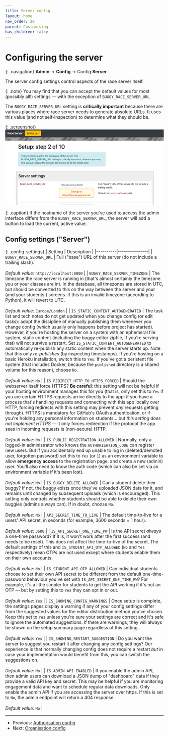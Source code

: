 ```yaml
---
title: Server config
layout: home
nav_order: 20
parent: Customising
has_children: false
---
```



# Configuring the server

{: .navigation}
**Admin** → **Config** → Config:**Server**

The server config settings control aspects of the race server itself.

{: .note}
You may find that you can accept the default values for most (possibly all!)
settings — with the exception of `BUGGY_RACE_SERVER_URL`.

The `BUGGY_RACE_SERVER_URL` setting is **critically important** because there
are various places where race server needs to generate absolute URLs. It uses
this value (and not self-inspection) to determine what they should be.

{: .screenshot}
![Screenshot of config server settings](/docs/img/screenshots/server-settings.png)

{: .caption}
If the hostname of the server you've used to access the admin interface differs
from the `BUGGY_RACE_SERVER_URL`, the server will add a button to load the
current, active value. 





















## Config settings ("Server")

{: .config-settings}
| Setting  | Description   |
|----------|---------------|
| `BUGGY_RACE_SERVER_URL` | Full (&#34;base&#34;) URL of this server (do not include a trailing slash).  <br/><br/> _Default value:_ `http://localhost:8000` |
| `BUGGY_RACE_SERVER_TIMEZONE` | The timezone the race server is running in (that&#39;s almost certainly the timezone you or your classes are in). In the database, all timezones are stored in UTC, but should be converted to this on the way between the server and your (and your students&#39;) screens. If this is an invalid timezone (according to Python), it will revert to UTC.  <br/><br/> _Default value:_ `Europe/London` |
| `IS_STATIC_CONTENT_AUTOGENERATED` | The task list and tech notes do not get updated when you change config (or edit tasks): adopt the discipline of manually publishing them whenever you change config (which usually only happens before project has started). However, if you&#39;re hosting the server on a system with an ephemeral file system, static content (including the buggy editor zipfile, if you&#39;re serving that) will not survive a restart. Set `IS_STATIC_CONTENT_AUTOGENERATED` to automatically re-publish any static content when the server starts up. Note that this only _re-publishes_ (by inspecting timestamps). If you&#39;re hosting on a basic Heroku installation, switch this to `Yes`. If you&#39;ve got a peristent file system (that includes Docker, because the `published` directory is a shared volume for this reason), choose `No`.  <br/><br/> _Default value:_ `No` |
| `IS_REDIRECT_HTTP_TO_HTTPS_FORCED` | Should the webserver itself force HTTPS? **Be careful**: this setting will not be helpful if your hosting environment manages this for you (that is, only set this to `Yes` if you are certain HTTPS requests arrive directly to the app: if you have a process that&#39;s handling requests and connecting with this app locally over HTTP, forcing redirects with this setting may prevent _any_ requests getting through). HTTPS is mandatory for GitHub&#39;s OAuth authentication, or if you&#39;re holding any personal information on students... but _this setting does not implement HTTPS_ — it only forces redirection if the protocol the app sees in incoming requests is (non-secure) HTTP.  <br/><br/> _Default value:_ `No` |
| `IS_PUBLIC_REGISTRATION_ALLOWED` | Normally, only a logged-in administrator who knows the `AUTHORISATION_CODE` can register new users. But if you accidentally end up unable to log in (deleted/demoted user, forgotten password) set this to `Yes` (or `1`) as an environment variable to allow **emergency access** to the registration page, and create a new (admin) user. You&#39;ll also need to know the auth code (which can also be set via an environment variable if it&#39;s been lost).  <br/><br/> _Default value:_ `No` |
| `IS_BUGGY_DELETE_ALLOWED` | Can a student delete their buggy? If not, the buggy exists once they&#39;ve uploaded JSON data for it, and remains until changed by subsequent uploads (which is encouraged). This setting only controls whether students should be able to delete their own buggies (admins always can). If in doubt, choose `No`.  <br/><br/> _Default value:_ `No` |
| `API_SECRET_TIME_TO_LIVE` | The default time-to-live for a users&#39; API secret, in seconds (for example, 3600 seconds = 1 hour).  <br/><br/> _Default value:_ `3600` |
| `IS_API_SECRET_ONE_TIME_PW` | Is the API secret _always_ a one-time password? If it is, it won&#39;t work after the first success (and needs to be reset). This does not affect the time-to-live of the secret. The default settings of this and `IS_STUDENT_API_OTP_ALLOWED` (`No` and `Yes` respectively) mean OTPs are not used except where students enable them on their own accounts.  <br/><br/> _Default value:_ `No` |
| `IS_STUDENT_API_OTP_ALLOWED` | Can individual students choose to set their own API secret to be different from the default one-time-password behaviour you&#39;ve set with `IS_API_SECRET_ONE_TIME_PW`? For example, it&#39;s a little simpler for students to get the API working if it&#39;s not an OTP — but by setting this to `Yes` they can opt in or out.  <br/><br/> _Default value:_ `Yes` |
| `IS_SHOWING_CONFIG_WARNINGS` | Once setup is complete, the settings pages display a warning if any of your config settings differ from the suggested values for the editor distribution method you&#39;ve chosen. Keep this set to `Yes` unless you&#39;re sure your settings are correct and it&#39;s safe to ignore the automated suggestions. If there are warnings, they will always be shown on the setup summary page regardless of this setting.  <br/><br/> _Default value:_ `Yes` |
| `IS_SHOWING_RESTART_SUGGESTION` | Do you want the server to suggest you restart it after changing any config settings? Our experience is that normally changing config does not require a restart _but_ in case your implementation would benefit from this, you can switch the suggestions on.  <br/><br/> _Default value:_ `No` |
| `IS_ADMIN_API_ENABLED` | If you enable the admin API, then admin users can download a JSON dump of &#34;dashboard&#34; data if they provide a valid API key and secret. This may be helpful if you are monitoring engagement data and want to schedule regular data downloads. Only enable the admin API if you are accessing the server over https. If this is set to `No`, the admin endpoint will return a 404 response.  <br/><br/> _Default value:_ `No` |

  
---
* Previous: [Authorisation config](auth)
* Next: [Organisation config](org)
